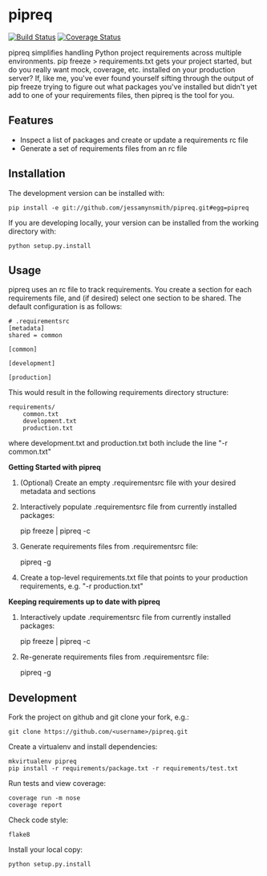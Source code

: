 pipreq
======

[![Build Status](https://travis-ci.org/jessamynsmith/pipreq.svg?branch=master)](https://travis-ci.org/jessamynsmith/pipreq)
[![Coverage Status](https://coveralls.io/repos/jessamynsmith/pipreq/badge.svg?branch=master)](https://coveralls.io/r/jessamynsmith/pipreq?branch=master)

pipreq simplifies handling Python project requirements across multiple environments.
pip freeze > requirements.txt gets your project started, but do you really want
mock, coverage, etc. installed on your production server? If, like me, you've ever
found yourself sifting through the output of pip freeze trying to figure out what
packages you've installed but didn't yet add to one of your requirements files, then
pipreq is the tool for you.

Features
--------

- Inspect a list of packages and create or update a requirements rc file
- Generate a set of requirements files from an rc file

Installation
------------

The development version can be installed with:

    pip install -e git://github.com/jessamynsmith/pipreq.git#egg=pipreq

If you are developing locally, your version can be installed from the working directory with:

    python setup.py.install

Usage
-----

pipreq uses an rc file to track requirements. You create a section for each requirements file,
and (if desired) select one section to be shared. The default configuration is as follows:

```
# .requirementsrc
[metadata]
shared = common

[common]

[development]

[production]
```

This would result in the following requirements directory structure:

    requirements/
        common.txt
        development.txt
        production.txt

where development.txt and production.txt both include the line "-r common.txt"

**Getting Started with pipreq**

1. (Optional) Create an empty .requirementsrc file with your desired metadata and sections

2. Interactively populate .requirementsrc file from currently installed packages:

    pip freeze | pipreq -c

3. Generate requirements files from .requirementsrc file:

    pipreq -g

4. Create a top-level requirements.txt file that points to your production requirements, e.g.
"-r production.txt"

**Keeping requirements up to date with pipreq**

1. Interactively update .requirementsrc file from currently installed packages:

    pip freeze | pipreq -c

2. Re-generate requirements files from .requirementsrc file:

    pipreq -g


Development
-----

Fork the project on github and git clone your fork, e.g.:

    git clone https://github.com/<username>/pipreq.git

Create a virtualenv and install dependencies:

    mkvirtualenv pipreq
    pip install -r requirements/package.txt -r requirements/test.txt

Run tests and view coverage:

    coverage run -m nose
    coverage report

Check code style:

    flake8

Install your local copy:

    python setup.py.install
